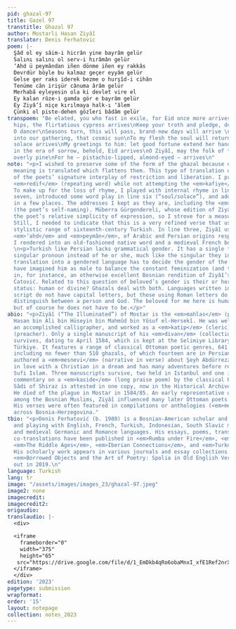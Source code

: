 ```yaml
---
pid: ghazal-97
title: Gazel 97
transtitle: Ghazal 97
author: Mostarli Hasan Ziyâî
translator: Denis Ferhatovic
poem: |-
  Şâd ol ey sâim-i hicrân yine bayrâm gelür
  Salını salını ol serv-i hırâmân gelür
  ‘Ahd ü peymândan iñen dönme iñen ey rakkâs
  Devrdür böyle bu kalmaz geçer eyyâm gelür
  Gelse ger raks iderek bezme o hurşîd-i cihân
  Tenüme cân irişür cânuma ârâm gelür
  Merhabâ eyleyesin ola ki devlet vire el
  Ey kalan rûze-i gamda gör e bayrâm gelür
  Ey Ziyâ’î niçe kırılmaya halk-ı ‘âlem
  Çünki ol piste-dehen gözleri bâdâm gelür
transpoem: "Be elated, you who fast in exile, for Eid once more arrives\nSwaying his
  hips, the flirtatious cypress arrives\nKeep your troth and pledge, do not renege,
  O dancer\nSeasons turn, this will pass, brand-new days will arrive \nIf he dances
  into our gathering, that cosmic sun\nTo my flesh the soul will return, to the soul
  solace arrives\nMy greetings to him: let good fortune extend her hand\nO you remaining
  in the era of sorrow, behold, Eid arrives\nO Ziyâî, may the folk of this world not
  overly pine\nFor he — pistachio-lipped, almond-eyed — arrives\n"
note: "<p>I wished to preserve some of the form of the ghazal because often only their
  meaning is translated which flattens them. This type of translation obscures much
  of the poets’ signature interplay of restriction and liberation. I preserved the
  <em>redif</em> (repeating word) while not attempting the <em>kafiye</em> (rhyme).
  To make up for the loss of rhyme, I played with internal rhyme in lines three and
  seven, introduced some word play in line six (“soul/solace”), and added alliteration
  in a few places. The addresses I kept as they are, including the <em>tehallus</em>
  (the poet’s self-naming). Müberra Gürgendereli, whose edition of Ziyâî I use, praised
  the poet’s relative simplicity of expression, so I strove for a measure of plainness.
  Still, I needed to indicate that this is a very refined verse that uses the full
  stylistic range of sixteenth-century Turkish. In line three, Ziyâî used two synonyms,
  <em>‘ahd</em> and <em>peymân</em>, of Arabic and Persian origins respectively, which
  I rendered into an old-fashioned native word and a medieval French borrowing.</p>
  \n<p>Turkish like Persian lacks grammatical gender. It has a single third-person
  singular pronoun instead of he or she, much like the singular they in English. The
  translation into a gendered language has to decide the gender of the beloved. I
  have imagined him as male to balance the constant feminization (and thus heterosexualization)
  in, for instance, an otherwise excellent Bosnian rendition of Ziyâî’s divan by Alena
  Ćatović. Related to this question of beloved’s gender is their or her or his ontological
  status: human or divine? Ghazals deal with both. Languages written in the Arabic
  script do not have capital letters, but those using Roman letters do, and can thus
  distinguish between a person and God. The beloved for me here is human and male,
  but of course he does not have to be.</p>"
abio: "<p>Ziyâî (“The Illuminated”) of Mostar is the <em>mahlas</em> (pen name) of
  Hasan bin Ali bin Hüseyin bin Mahmûd bin Yûsuf el-Hersekî. He was well-educated,
  an accomplished calligrapher, and worked as a <em>katip</em> (cleric) and a <em>vaiz</em>
  (preacher). Only a single manuscript of his <em>divan</em> (collection of verse)
  survives, dating to April 1584, which is kept at the Selimiye Library in Edirne,
  Türkiye. It features a range of classical Ottoman poetic genres, 641 poems in total,
  including no fewer than 510 ghazals, of which fourteen are in Persian. Ziyâî also
  authored a <em>mesnevi</em> (narrative in verse) about Şeyh Abdürrezzâk who falls
  in love with a Christian in a dream and has many adventures before returning to
  Sufi Islam. Three manuscripts survive, two held in Istanbul and one in London. Ziyâî’s
  commentary on a <em>kaside</em> (long praise poem) by the classical Persian poet
  Sâdi of Shiraz is attested in one copy, now in the Historical Archive of Sarajevo.
  He died of the plague in Mostar in 1584/85. An early representative of divan poetry
  among the Bosnian Muslims, Ziyâî influenced many later Ottoman poets of his background.
  His verses were often featured in compilations or anthologies (<em>mecmua</em>)
  across Bosnia-Herzegovina."
tbio: "<p>Denis Ferhatović (b. 1980) is a Bosnian-American scholar and writer, working
  and playing with English, French, Turkish, Indonesian, South Slavic microlanguages,
  and medieval Germanic and Romance languages. His essays, poems, translations, and
  co-translations have been published in <em>Rumba under Fire</em>, <em>Index on Censorship</em>,
  <em>The Riddle Ages</em>, <em>Iberian Connections</em>, and <em>Turkoslavia</em>.
  His scholarly work appears in various journals and essay collections. His monograph
  <em>Borrowed Objects and the Art of Poetry: Spolia in Old English Verse</em> came
  out in 2019.\n"
language: Turkish
lang: tr
image: "/assets/images/images_23/ghazal-97.jpeg"
image2: none
imagecredit: 
imagecredit2: 
origaudio: 
translaudio: |-
  <div>

  <iframe
    frameborder="0"
    width="375"
    height="65"
   src="https://drive.google.com/file/d/1_EmDkb4qRo6obaMnxI_xfE1Ref2nrX7k/preview">
  </iframe>
  </div>
edition: '2023'
pagetype: submission
wrapformat: 
order: '15'
layout: notepage
collection: notes_2023
---
```

